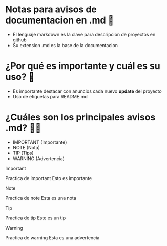 # Notas para avisos de documentacion en .md 🚀
* El lenguaje markdown es la clave para descripcion de proyectos en github
* Su extension .md es la base de la documentacion

# ¿Por qué es importante y cuál es su uso? 💪
* Es importante destacar con anuncios cada nuevo <strong>update</strong> del proyecto
* Uso de etiquetas para README.md
  
# ¿Cuáles son los principales avisos .md? 👩‍💻
* IMPORTANT (Importante)
* NOTE (Nota)
* TIP (Tips)
* WARNING (Advertencia)
  
> [!IMPORTANT]
> Practica de important
> Esto es importante

> [!NOTE]
> Practica de note
> Esta es una nota

> [!TIP]
> Practica de tip
> Este es un tip

> [!WARNING]
> Practica de warning
> Esta es una advertencia
